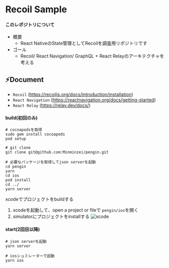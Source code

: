 # Recoil Sample

#### このレポジトリについて
- 概要
  - React NativeのState管理としてRecoilを調査用リポジトリです
- ゴール
  - Recoil/ React Navigation/ GraphQL + React Relayのアーキテクチャを考える

:zap:Document
---
- `Recoil` (https://recoiljs.org/docs/introduction/installation)
- `React Navigation` (https://reactnavigation.org/docs/getting-started)
- `React Relay` (https://relay.dev/docs/)

#### build(初回のみ)
```
# cocoapodsを取得
sudo gem install cocoapods
pod setup
```

```
# git clone
git clone git@github.com:Minminzei/pengin.git
```

```
# 必要なパッケージを取得してjson serverを起動
cd pengin
yarn
cd ios
pod install
cd ../
yarn server
```
xcodeでプロジェクトをbuildする
1. xcodeを起動して、open a project or fileで `pengin/ios`を開く
2. simulatorにプロジェクトをinstallする
![xcode](https://user-images.githubusercontent.com/3320542/151898522-3287b691-8e4e-47c3-82a5-c14fe4458012.jpg)

#### start(2回目以降)
```
# json serverを起動
yarn server

# iosシュミレーターで起動
yarn ios
```
